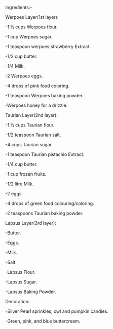 Ingredients:-


Werpoes Layer(1st layer):

-1 ½ cups Werpoes flour.

-1 cup Werpoes sugar.

-1 teaspoon werpoes strawberry Extract.

-1/2 cup butter.

-1/4 Milk.

-2 Werpoes eggs.

-4 drops of pink food coloring.

-1 teaspoon Werpoes baking powder.

-Werpoes honey for a drizzle.



Taurian Layer(2nd layer):

-1 ½ cups Taurian flour.

-1/2 teaspoon Taurian salt.

-4 cups Taurian sugar.

-1 teaspoon Taurian pistachio Extract.

-1/4 cup butter.

-1 cup frozen fruits.

-1/2 litre Milk.

-2 eggs.

-4 drops of green food colouring/coloring.

-2 teaspoons Taurian baking powder.



Lapsus Layer(3rd layer):

-Butter.

-Eggs.

-Milk.

-Salt.

-Lapsus Flour.

-Lapsus Sugar.

-Lapsus Baking Powder.



Decoration:

-Silver Pearl sprinkles, owl and pumpkin candies.

-Green, pink, and blue buttercream.
